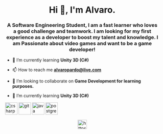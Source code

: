 <h1 align="center">Hi 👋, I'm Alvaro.</h1>
<h3 align="center">A Software Engineering Student, I am a fast learner who loves a good challenge and teamwork. I am looking for my first experience as a developer to boost my talent and knowledge. I am Passionate about video games and want to be a game developer!</h3>

- 🌱 I’m currently learning **Unity 3D (C#)**

- 📫 How to reach me **alvaropardo@live.com**

- 👯 I’m looking to collaborate on **Game Development for learning purposes.**

- 🌱 I’m currently learning **Unity 3D (C#)**

<p align="left"><img src="https://devicons.github.io/devicon/devicon.git/icons/csharp/csharp-original.svg" alt="csharp" width="40" height="40"/> <img src="https://www.vectorlogo.zone/logos/git-scm/git-scm-icon.svg" alt="git" width="40" height="40"/> <img src="https://devicons.github.io/devicon/devicon.git/icons/java/java-original-wordmark.svg" alt="java" width="40" height="40"/> <img src="https://devicons.github.io/devicon/devicon.git/icons/postgresql/postgresql-original-wordmark.svg" alt="postgresql" width="40" height="40"/></p><p align="center">
<a href="https://linkedin.com/in/https://www.linkedin.com/in/alvaro-pardo-miramontes/" target="blank"><img align="center" src="https://cdn.jsdelivr.net/npm/simple-icons@3.0.1/icons/linkedin.svg" alt="https://www.linkedin.com/in/alvaro-pardo-miramontes/" height="30" width="30" /></a>
</p>
